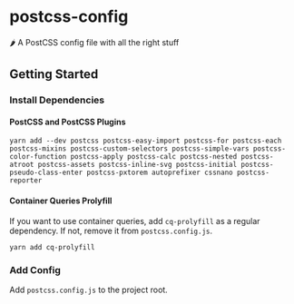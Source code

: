# postcss-config
🌶 A PostCSS config file with all the right stuff

## Getting Started

### Install Dependencies

#### PostCSS and PostCSS Plugins

```
yarn add --dev postcss postcss-easy-import postcss-for postcss-each postcss-mixins postcss-custom-selectors postcss-simple-vars postcss-color-function postcss-apply postcss-calc postcss-nested postcss-atroot postcss-assets postcss-inline-svg postcss-initial postcss-pseudo-class-enter postcss-pxtorem autoprefixer cssnano postcss-reporter
```

#### Container Queries Prolyfill

If you want to use container queries, add `cq-prolyfill` as a regular dependency. If not, remove it from `postcss.config.js`.

```
yarn add cq-prolyfill
```

### Add Config

Add `postcss.config.js` to the project root.
